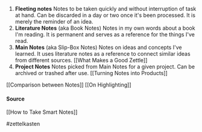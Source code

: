 1.  **Fleeting notes** 
Notes to be taken quickly and without interruption of task at hand. Can be discarded in a day or two once it's been processed. It is merely the reminder of an idea. 
2.  **Literature Notes** (aka Book Notes) 
Notes in my own words about a book I'm reading. It is permanent and serves as a reference for the things I've read. 
3.  **Main Notes** (aka Slip-Box Notes)
Notes on ideas and concepts I've learned. It uses literature notes as a reference to connect similar ideas from different sources. 
[[What Makes a Good Zettle]]
4.  **Project Notes**
Notes picked from Main Notes for a given project. Can be archived or trashed after use.
[[Turning Notes into Products]]

[[Comparison between Notes]]
[[On Highlighting]]

#### Source
[[How to Take Smart Notes]]

#zettelkasten